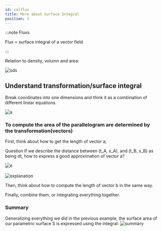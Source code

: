 ```yaml
---
id: calflux
title: More about Surface Integral
position: 3
---
```



:::note Fluxs

Flux = surface integral of a vector field

:::

Relation to density, volumn and area: 
<div class='text--center' style={{ zoom: 0.9 }}  ><img src='https://i.loli.net/2021/06/05/7ChHRzd6ZLO5JVk.png' alt='sds' /></div>


## Understand transformation/surface integral

Break coordinates into one dimensions and think it as a combination of different linear equations. 

<div class='text--center' style={{ zoom: 0.5 }}>
<img src='https://i.loli.net/2021/06/05/mFP8aJo7Bn1H9b3.png' alt='a' />
</div>

### To compute the area of the parallelogram are determined by the transformation(vectors)

First, think about how to get the length of vector a;

<span class="badge badge--info">Question </span><span> </span>
If we describe the distance between (t_A, s_A), and (t_B, s_B) as being dt, how to express a good approximation of vector a?
<div class='text--center' style={{ zoom: 0.7 }}>
<img src='https://i.loli.net/2021/06/05/Ja2PuL9U6gHKCer.png' alt='e' />
</div> 

<br />

<div class='text--center' style={{ zoom: 0.7 }}>
<img src='https://i.loli.net/2021/06/05/3dhTBxR9nUvNu6O.png' alt='explanation' />
</div>


Then, think about how to compute the length of vector b in the same way.

Finally, combine them, or integrating everything together.

### Summary

Generalizing everything we did in the previous example, the surface area of our parametric surface S is expressed using the integral:
![summary](https://i.loli.net/2021/06/05/9nlW7ozudQI5s86.png)